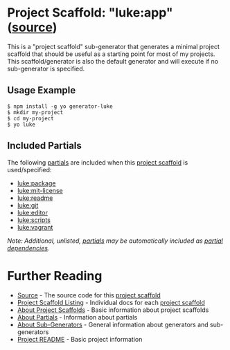 # Project Scaffold: "luke:app" ([source](../../generators/app/index.js))

This is a "project scaffold" sub-generator that generates a minimal project
scaffold that should be useful as a starting point for most of my projects.
This scaffold/generator is also the default generator and will execute if
no sub-generator is specified.


## Usage Example

```
$ npm install -g yo generator-luke
$ mkdir my-project
$ cd my-project
$ yo luke
```


## Included Partials

The following [partials](../partials.md) are included when this
[project scaffold](../project-scaffolds.md) is used/specified:

* [luke:package](../partials/package.md)
* [luke:mit-license](../partials/mit-license.md)
* [luke:readme](../partials/readme.md)
* [luke:git](../partials/git.md)
* [luke:editor](../partials/editor.md)
* [luke:scripts](../partials/scripts.md)
* [luke:vagrant](../partials/vagrant.md)

_Note: Additional, unlisted, [partials](../partials.md) may be automatically
included as [partial dependencies](../partials.md#partial-dependency)._


# Further Reading

* [Source](../../generators/app/index.js) - The source code for this [project scaffold](../project-scaffolds.md)
* [Project Scaffold Listing](./) - Individual docs for each [project scaffold](../project-scaffolds.md)
* [About Project Scaffolds](../project-scaffolds.md) - Basic information about project scaffolds
* [About Partials](../partials.md) - Information about partials
* [About Sub-Generators](../generators.md) - General information about generators and sub-generators
* [Project README](../../README.md) - Basic project information
